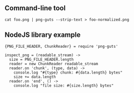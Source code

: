 
## Command-line tool

    cat foo.png | png-guts --strip-text > foo-normalized.png


## NodeJS library example

    {PNG_FILE_HEADER, ChunkReader} = require 'png-guts'

    inspect_png = (readable_stream) ->
      size = PNG_FILE_HEADER.length
      reader = new ChunkReader readable_stream
      reader.on 'chunk', (type, data) ->
        console.log "#{type} chunk: #{data.length} bytes"
        size += data.length
      reader.on 'end', () ->
        console.log "file size: #{size.length} bytes"
